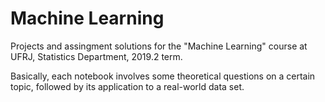 # Machine Learning 

Projects and assingment solutions for the "Machine Learning" course at UFRJ, Statistics Department, 2019.2 term.

Basically, each notebook involves some theoretical questions on a certain topic, followed by its application to a real-world data set.
